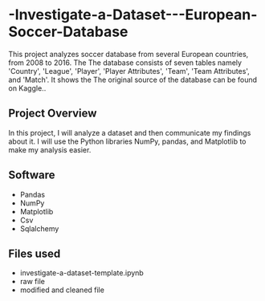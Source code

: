 # -Investigate-a-Dataset---European-Soccer-Database<br>

This project analyzes soccer database from several European countries, from 2008 to 2016. The The database consists of seven tables namely 'Country', 'League', 'Player', 'Player Attributes', 'Team', 'Team Attributes', and 'Match'. It shows the  The original source of the database can be found on Kaggle..

## Project Overview<br>
In this project, I will analyze a dataset and then communicate my findings about it. I will use the Python libraries NumPy, pandas, and Matplotlib to make my analysis easier.

## Software<br>
* Pandas<br>
* NumPy<br>
* Matplotlib<br>
* Csv<br>
* Sqlalchemy


## Files used
* investigate-a-dataset-template.ipynb<br>
* raw file<br>
* modified and cleaned file
